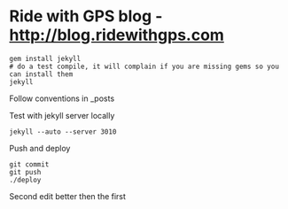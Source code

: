 # Ride with GPS blog - http://blog.ridewithgps.com

    gem install jekyll
    # do a test compile, it will complain if you are missing gems so you can install them
    jekyll

Follow conventions in _posts

Test with jekyll server locally

    jekyll --auto --server 3010

Push and deploy

    git commit 
    git push 
    ./deploy

Second edit better then the first